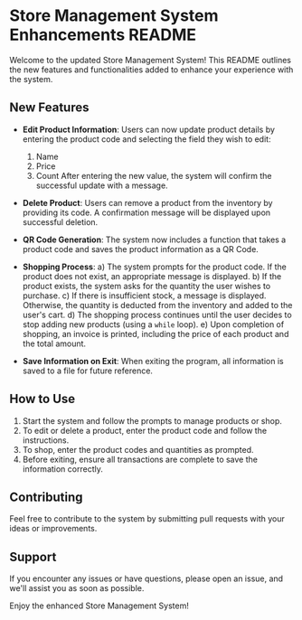 # Store Management System Enhancements README

Welcome to the updated Store Management System! This README outlines the new features and functionalities added to enhance your experience with the system.

## New Features

- **Edit Product Information**: Users can now update product details by entering the product code and selecting the field they wish to edit:
  1. Name
  2. Price
  3. Count
  After entering the new value, the system will confirm the successful update with a message.

- **Delete Product**: Users can remove a product from the inventory by providing its code. A confirmation message will be displayed upon successful deletion.

- **QR Code Generation**: The system now includes a function that takes a product code and saves the product information as a QR Code.

- **Shopping Process**:
  a) The system prompts for the product code. If the product does not exist, an appropriate message is displayed.
  b) If the product exists, the system asks for the quantity the user wishes to purchase.
  c) If there is insufficient stock, a message is displayed. Otherwise, the quantity is deducted from the inventory and added to the user's cart.
  d) The shopping process continues until the user decides to stop adding new products (using a `while` loop).
  e) Upon completion of shopping, an invoice is printed, including the price of each product and the total amount.

- **Save Information on Exit**: When exiting the program, all information is saved to a file for future reference.

## How to Use

1. Start the system and follow the prompts to manage products or shop.
2. To edit or delete a product, enter the product code and follow the instructions.
3. To shop, enter the product codes and quantities as prompted.
4. Before exiting, ensure all transactions are complete to save the information correctly.

## Contributing

Feel free to contribute to the system by submitting pull requests with your ideas or improvements.

## Support

If you encounter any issues or have questions, please open an issue, and we'll assist you as soon as possible.

Enjoy the enhanced Store Management System!
